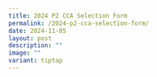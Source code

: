 ```yaml
---
title: 2024 P2 CCA Selection Form
permalink: /2024-p2-cca-selection-form/
date: 2024-11-05
layout: post
description: ""
image: ""
variant: tiptap
---
```

